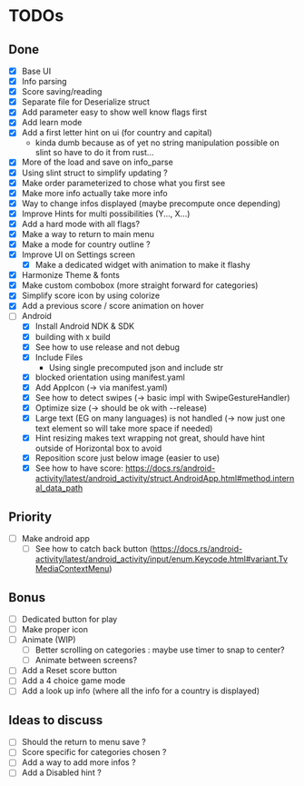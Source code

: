 # TODOs

## Done 
- [x] Base UI
- [x] Info parsing
- [x] Score saving/reading
- [x] Separate file for Deserialize struct
- [x] Add parameter easy to show well know flags first
- [x] Add learn mode
- [x] Add a first letter hint on ui (for country and capital)
  - kinda dumb because as of yet no string manipulation possible on slint so have to do it from rust...
- [x] More of the load and save on info_parse
- [x] Using slint struct to simplify updating ?
- [x] Make order parameterized to chose what you first see
- [x] Make more info actually take more info
- [x] Way to change infos displayed (maybe precompute once depending)
- [x] Improve Hints for multi possibilities (Y..., X...)
- [x] Add a hard mode with all flags?
- [x] Make a way to return to main menu
- [x] Make a mode for country outline ?
- [x] Improve UI on Settings screen
  - [x] Make a dedicated widget with animation to make it flashy
- [x] Harmonize Theme & fonts
- [x] Make custom combobox (more straight forward for categories)
- [x] Simplify score icon by using colorize
- [x] Add a previous score / score animation on hover
- [ ] Android
  - [x] Install Android NDK & SDK 
  - [x] building with x build 
  - [x] See how to use release and not debug 
  - [x] Include Files 
    - Using single precomputed json and include str 
  - [x] blocked orientation using manifest.yaml
  - [x] Add AppIcon (-> via manifest.yaml)
  - [x] See how to detect swipes (-> basic impl with SwipeGestureHandler)
  - [x] Optimize size (-> should be ok with --release)
  - [x] Large text (EG on many languages) is not handled (-> now just one text element so will take more space if needed)
  - [x] Hint resizing makes text wrapping not great, should have hint outside of Horizontal box to avoid
  - [x] Reposition score just below image (easier to use)
  - [x] See how to have score: https://docs.rs/android-activity/latest/android_activity/struct.AndroidApp.html#method.internal_data_path

## Priority 
- [ ] Make android app
  - [ ] See how to catch back button (https://docs.rs/android-activity/latest/android_activity/input/enum.Keycode.html#variant.TvMediaContextMenu)

## Bonus
- [ ] Dedicated button for play
- [ ] Make proper icon
- [ ] Animate (WIP)
  - [ ] Better scrolling on categories : maybe use timer to snap to center? 
  - [ ] Animate between screens? 
- [ ] Add a Reset score button
- [ ] Add a 4 choice game mode
- [ ] Add a look up info (where all the info for a country is displayed)

## Ideas to discuss
- [ ] Should the return to menu save ?
- [ ] Score specific for categories chosen ?
- [ ] Add a way to add more infos ?
- [ ] Add a Disabled hint ?